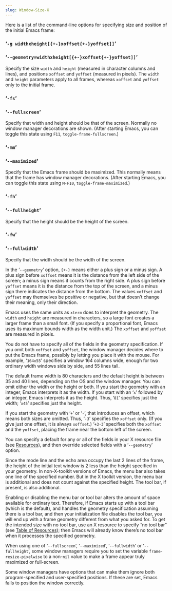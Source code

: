 ```yaml
---
slug: Window-Size-X
---
```


Here is a list of the command-line options for specifying size and position of the initial Emacs frame:

### ‘`-g widthxheight[{+-}xoffset{+-}yoffset]]`’

### ‘`--geometry=widthxheight[{+-}xoffset{+-}yoffset]]`’

Specify the size `width` and `height` (measured in character columns and lines), and positions `xoffset` and `yoffset` (measured in pixels). The `width` and `height` parameters apply to all frames, whereas `xoffset` and `yoffset` only to the initial frame.

### ‘`-fs`’

### ‘`--fullscreen`’

Specify that width and height should be that of the screen. Normally no window manager decorations are shown. (After starting Emacs, you can toggle this state using `F11`, `toggle-frame-fullscreen`.)

### ‘`-mm`’

### ‘`--maximized`’

Specify that the Emacs frame should be maximized. This normally means that the frame has window manager decorations. (After starting Emacs, you can toggle this state using `M-F10`, `toggle-frame-maximized`.)

### ‘`-fh`’

### ‘`--fullheight`’

Specify that the height should be the height of the screen.

### ‘`-fw`’

### ‘`--fullwidth`’

Specify that the width should be the width of the screen.

In the ‘`--geometry`’ option, `{+-}` means either a plus sign or a minus sign. A plus sign before `xoffset` means it is the distance from the left side of the screen; a minus sign means it counts from the right side. A plus sign before `yoffset` means it is the distance from the top of the screen, and a minus sign there indicates the distance from the bottom. The values `xoffset` and `yoffset` may themselves be positive or negative, but that doesn’t change their meaning, only their direction.

Emacs uses the same units as `xterm` does to interpret the geometry. The `width` and `height` are measured in characters, so a large font creates a larger frame than a small font. (If you specify a proportional font, Emacs uses its maximum bounds width as the width unit.) The `xoffset` and `yoffset` are measured in pixels.

You do not have to specify all of the fields in the geometry specification. If you omit both `xoffset` and `yoffset`, the window manager decides where to put the Emacs frame, possibly by letting you place it with the mouse. For example, ‘`164x55`’ specifies a window 164 columns wide, enough for two ordinary width windows side by side, and 55 lines tall.

The default frame width is 80 characters and the default height is between 35 and 40 lines, depending on the OS and the window manager. You can omit either the width or the height or both. If you start the geometry with an integer, Emacs interprets it as the width. If you start with an ‘`x`’ followed by an integer, Emacs interprets it as the height. Thus, ‘`81`’ specifies just the width; ‘`x45`’ specifies just the height.

If you start the geometry with ‘`+`’ or ‘`-`’, that introduces an offset, which means both sizes are omitted. Thus, ‘`-3`’ specifies the `xoffset` only. (If you give just one offset, it is always `xoffset`.) ‘`+3-3`’ specifies both the `xoffset` and the `yoffset`, placing the frame near the bottom left of the screen.

You can specify a default for any or all of the fields in your X resource file (see [Resources](/docs/emacs/Resources)), and then override selected fields with a ‘`--geometry`’ option.

Since the mode line and the echo area occupy the last 2 lines of the frame, the height of the initial text window is 2 less than the height specified in your geometry. In non-X-toolkit versions of Emacs, the menu bar also takes one line of the specified number. But in the X toolkit version, the menu bar is additional and does not count against the specified height. The tool bar, if present, is also additional.

Enabling or disabling the menu bar or tool bar alters the amount of space available for ordinary text. Therefore, if Emacs starts up with a tool bar (which is the default), and handles the geometry specification assuming there is a tool bar, and then your initialization file disables the tool bar, you will end up with a frame geometry different from what you asked for. To get the intended size with no tool bar, use an X resource to specify “no tool bar" (see [Table of Resources](/docs/emacs/Table-of-Resources)); then Emacs will already know there’s no tool bar when it processes the specified geometry.

When using one of ‘`--fullscreen`’, ‘`--maximized`’, ‘`--fullwidth`’ or ‘`--fullheight`’, some window managers require you to set the variable `frame-resize-pixelwise` to a non-`nil` value to make a frame appear truly maximized or full-screen.

Some window managers have options that can make them ignore both program-specified and user-specified positions. If these are set, Emacs fails to position the window correctly.
